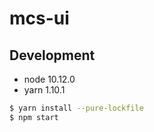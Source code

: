 # mcs-ui

## Development

- node 10.12.0
- yarn 1.10.1

```bash
$ yarn install --pure-lockfile
$ npm start
```
